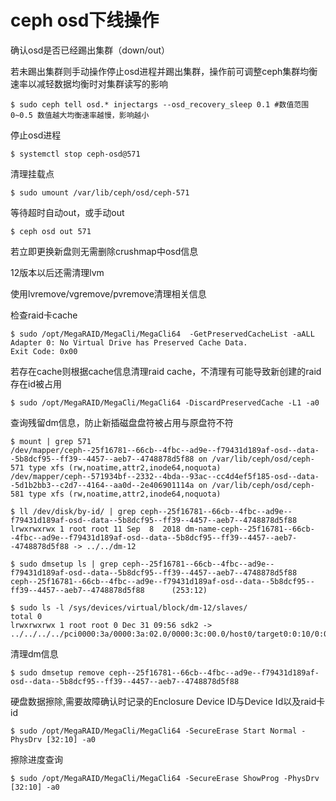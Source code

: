 # ceph osd下线操作

确认osd是否已经踢出集群（down/out）

若未踢出集群则手动操作停止osd进程并踢出集群，操作前可调整ceph集群均衡速率以减轻数据均衡时对集群读写的影响
```
$ sudo ceph tell osd.* injectargs --osd_recovery_sleep 0.1 #数值范围0~0.5 数值越大均衡速率越慢，影响越小
```

停止osd进程
```
$ systemctl stop ceph-osd@571
```

清理挂载点
```
$ sudo umount /var/lib/ceph/osd/ceph-571
```

等待超时自动out，或手动out
```
$ ceph osd out 571
```

若立即更换新盘则无需删除crushmap中osd信息

12版本以后还需清理lvm

使用lvremove/vgremove/pvremove清理相关信息

检查raid卡cache
```
$ sudo /opt/MegaRAID/MegaCli/MegaCli64  -GetPreservedCacheList -aALL
Adapter 0: No Virtual Drive has Preserved Cache Data.
Exit Code: 0x00
```

若存在cache则根据cache信息清理raid cache，不清理有可能导致新创建的raid存在id被占用
```
$ sudo /opt/MegaRAID/MegaCli/MegaCli64 -DiscardPreservedCache -L1 -a0
```

查询残留dm信息，防止新插磁盘盘符被占用与原盘符不符
```
$ mount | grep 571
/dev/mapper/ceph--25f16781--66cb--4fbc--ad9e--f79431d189af-osd--data--5b8dcf95--ff39--4457--aeb7--4748878d5f88 on /var/lib/ceph/osd/ceph-571 type xfs (rw,noatime,attr2,inode64,noquota)
/dev/mapper/ceph--571934bf--2332--4bda--93ac--cc4d4ef5f185-osd--data--5d1b2bb3--c2d7--4164--aa0d--2e406901114a on /var/lib/ceph/osd/ceph-581 type xfs (rw,noatime,attr2,inode64,noquota)

$ ll /dev/disk/by-id/ | grep ceph--25f16781--66cb--4fbc--ad9e--f79431d189af-osd--data--5b8dcf95--ff39--4457--aeb7--4748878d5f88
lrwxrwxrwx 1 root root 11 Sep  8  2018 dm-name-ceph--25f16781--66cb--4fbc--ad9e--f79431d189af-osd--data--5b8dcf95--ff39--4457--aeb7--4748878d5f88 -> ../../dm-12

$ sudo dmsetup ls | grep ceph--25f16781--66cb--4fbc--ad9e--f79431d189af-osd--data--5b8dcf95--ff39--4457--aeb7--4748878d5f88
ceph--25f16781--66cb--4fbc--ad9e--f79431d189af-osd--data--5b8dcf95--ff39--4457--aeb7--4748878d5f88      (253:12)

$ sudo ls -l /sys/devices/virtual/block/dm-12/slaves/
total 0
lrwxrwxrwx 1 root root 0 Dec 31 09:56 sdk2 -> ../../../../pci0000:3a/0000:3a:02.0/0000:3c:00.0/host0/target0:0:10/0:0:10:0/block/sdk/sdk2
```

清理dm信息
```
$ sudo dmsetup remove ceph--25f16781--66cb--4fbc--ad9e--f79431d189af-osd--data--5b8dcf95--ff39--4457--aeb7--4748878d5f88
```

硬盘数据擦除,需要故障确认时记录的Enclosure Device ID与Device Id以及raid卡id
```
$ sudo /opt/MegaRAID/MegaCli/MegaCli64 -SecureErase Start Normal -PhysDrv [32:10] -a0
```

擦除进度查询
```
$ sudo /opt/MegaRAID/MegaCli/MegaCli64 -SecureErase ShowProg -PhysDrv [32:10] -a0
```
